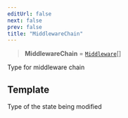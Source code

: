 ```yaml
---
editUrl: false
next: false
prev: false
title: "MiddlewareChain"
---
```


> **MiddlewareChain** = [`Middleware`](/docs/api/types/middleware/)[]

Type for middleware chain

## Template

Type of the state being modified
